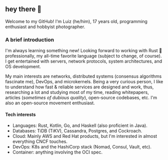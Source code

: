 ## hey there 👋

Welcome to my GitHub! I'm Luiz (he/him), 17 years old, programming enthusiast and hobbyist photographer.  

### A brief introduction

I'm always learning something new! Looking forward to working with Rust 🦀 professionally, my all-time favorite language (subject to change, of course). I get entertained with servers, network protocols, system architectures, and OS development.

My main interests are networks, distributed systems (consensus algorithms fascinate me), DevOps, and microkernels. Being a very curious person, I like to understand how fast & reliable services are designed and work, thus, researching a lot and studying most of my time, reading whitepapers, articles (_sometimes of dubious quality_), open-source codebases, etc. I'm also an open-source movement enthusiast.

#### Tech interests

* Languages: Rust, Kotlin, Go, and Haskell (also proficient in Java).
* Databases: TiDB (TiKV), Cassandra, Postgres, and Cockroach.
* Cloud: Mainly AWS and Red Hat products, but I'm interested in almost everything CNCF touches.
* DevOps: K8s and the HashiCorp stack (Nomad, Consul, Vault, etc).
* Container: anything involving the OCI spec.

<!--Links-->

[twitter]: https://img.shields.io/twitter/follow/saiintbrisson?color=blue&label=Twitter&style=for-the-badge
[github]: https://github.com/SaiintBrisson
[views]: https://komarev.com/ghpvc/?username=SaiintBrisson
